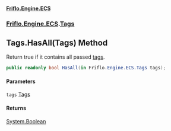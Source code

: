 #### [Friflo.Engine.ECS](index.md#'index')
### [Friflo.Engine.ECS](Friflo.Engine.ECS.md#'Friflo.Engine.ECS').[Tags](Tags.md#'Friflo.Engine.ECS.Tags')

## Tags.HasAll(Tags) Method

Return true if it contains all passed [tags](Tags.HasAll(Tags).md#Friflo.Engine.ECS.Tags.HasAll(Friflo.Engine.ECS.Tags).tags#'Friflo.Engine.ECS.Tags.HasAll(Friflo.Engine.ECS.Tags).tags').

```csharp
public readonly bool HasAll(in Friflo.Engine.ECS.Tags tags);
```
#### Parameters

<a name='Friflo.Engine.ECS.Tags.HasAll(Friflo.Engine.ECS.Tags).tags'></a>

`tags` [Tags](Tags.md#'Friflo.Engine.ECS.Tags')

#### Returns
[System.Boolean](https://docs.microsoft.com/en-us/dotnet/api/System.Boolean#'System.Boolean')